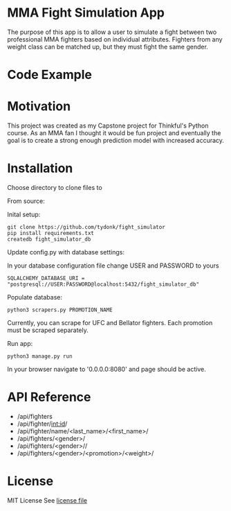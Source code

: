 # MMA Fight Simulation App

The purpose of this app is to allow a user to simulate a fight between two professional MMA fighters based on individual attributes. Fighters from any weight class can be matched up, but they must fight the same gender.

# Code Example

# Motivation

This project was created as my Capstone project for Thinkful's Python course. As an MMA fan I thought it would be fun project and eventually the goal is to create a strong enough prediction model with increased accuracy.

# Installation

Choose directory to clone files to

From source:

Inital setup:
```
git clone https://github.com/tydonk/fight_simulator
pip install requirements.txt
createdb fight_simulator_db
```

Update config.py with database settings:

In your database configuration file change USER and PASSWORD to yours
```
SQLALCHEMY_DATABASE_URI = "postgresql://USER:PASSWORD@localhost:5432/fight_simulator_db"
```

Populate database:
```
python3 scrapers.py PROMOTION_NAME
```

Currently, you can scrape for UFC and Bellator fighters. Each promotion must be scraped separately.

Run app:
```
python3 manage.py run
```

In your browser navigate to '0.0.0.0:8080' and page should be active.

# API Reference

- /api/fighters
- /api/fighter/<int:id>/
- /api/fighter/name/\<last_name\>/\<first_name\>/
- /api/fighters/\<gender\>/
- /api/fighters/\<gender\>/<promotion>/
- /api/fighters/\<gender\>/\<promotion\>/\<weight\>/

# License

MIT License
See [license file](license.md)
